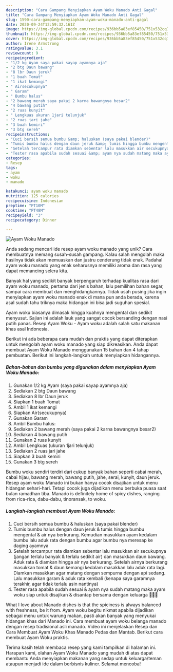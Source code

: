 ```yaml
---
description: "Cara Gampang Menyiapkan Ayam Woku Manado Anti Gagal"
title: "Cara Gampang Menyiapkan Ayam Woku Manado Anti Gagal"
slug: 1590-cara-gampang-menyiapkan-ayam-woku-manado-anti-gagal
date: 2020-09-24T12:59:32.161Z
image: https://img-global.cpcdn.com/recipes/936bb5a83ef85450/751x532cq70/ayam-woku-manado-foto-resep-utama.jpg
thumbnail: https://img-global.cpcdn.com/recipes/936bb5a83ef85450/751x532cq70/ayam-woku-manado-foto-resep-utama.jpg
cover: https://img-global.cpcdn.com/recipes/936bb5a83ef85450/751x532cq70/ayam-woku-manado-foto-resep-utama.jpg
author: Irene Armstrong
ratingvalue: 3.1
reviewcount: 9
recipeingredient:
- "1/2 kg Ayam saya pakai sayap ayamnya aja"
- "2 btg Daun bawang"
- "8 lbr Daun jeruk"
- "1 buah Tomat"
- "1 ikat kemangi"
- " Airsecukupnya"
- " Garam"
- " Bumbu halus"
- "2 bawang merah saya pakai 2 karna bawangnya besar2"
- "4 bawang putih"
- "2 ruas kunyit"
- " Lengkuas ukuran 1jari telunjuk"
- "2 ruas jari jahe"
- "3 buah kemiri"
- "3 btg sereh"
recipeinstructions:
- "Cuci bersih semua bumbu &amp; haluskan (saya pakai blender)"
- "Tumis bumbu halus dengan daun jeruk &amp; tumis hingga bumbu mengental &amp; air nya berkurang. Kemudian masukkan ayam kedalam bumbu lalu aduk rata dengan bumbu agar bumbu nya meresap ke daging ayamnya"
- "Setelah tercampur rata diamkan sebentar lalu masukkan air secukupnya (jangan terlalu banyak &amp; terlalu sedikit air) dan masukkan daun bawang. Aduk rata &amp; diamkan hingga air nya berkurang. Setelah airnya berkurang masukkan tomat &amp; daun kemangi kedalam masakkan lalu aduk rata lagi. Diamkan masakkan agar matang dengan sempurna dengan api sedang. Lalu masukkan garam &amp; aduk rata kembali (kenapa saya garamnya terakhir, agar tidak terlalu asin nantinya)"
- "Tester rasa apabila sudah sesuai &amp; ayam nya sudah matang maka ayam woku siap untuk disajikan &amp; disantap bersama dengan keluarga 🥰🥰🥰"
categories:
- Resep
tags:
- ayam
- woku
- manado

katakunci: ayam woku manado 
nutrition: 125 calories
recipecuisine: Indonesian
preptime: "PT10M"
cooktime: "PT48M"
recipeyield: "3"
recipecategory: Dinner

---
```



![Ayam Woku Manado](https://img-global.cpcdn.com/recipes/936bb5a83ef85450/751x532cq70/ayam-woku-manado-foto-resep-utama.jpg)

Anda sedang mencari ide resep ayam woku manado yang unik? Cara membuatnya memang susah-susah gampang. Kalau salah mengolah maka hasilnya tidak akan memuaskan dan justru cenderung tidak enak. Padahal ayam woku manado yang enak seharusnya memiliki aroma dan rasa yang dapat memancing selera kita.

Banyak hal yang sedikit banyak berpengaruh terhadap kualitas rasa dari ayam woku manado, pertama dari jenis bahan, lalu pemilihan bahan segar, sampai cara membuat dan menghidangkannya. Tidak usah pusing jika ingin menyiapkan ayam woku manado enak di mana pun anda berada, karena asal sudah tahu triknya maka hidangan ini bisa jadi suguhan spesial.

Ayam woku biasanya dimasak hingga kuahnya mengental dan sedikit menyusut. Sajian ini adalah lauk yang sangat cocok bersanding dengan nasi putih panas. Resep Ayam Woku - Ayam woku adalah salah satu makanan khas asal Indonesia.


Berikut ini ada beberapa cara mudah dan praktis yang dapat diterapkan untuk mengolah ayam woku manado yang siap dikreasikan. Anda dapat membuat Ayam Woku Manado menggunakan 15 bahan dan 4 tahap pembuatan. Berikut ini langkah-langkah untuk menyiapkan hidangannya.

<!--inarticleads1-->

##### Bahan-bahan dan bumbu yang digunakan dalam menyiapkan Ayam Woku Manado:

1. Gunakan 1/2 kg Ayam (saya pakai sayap ayamnya aja)
1. Sediakan 2 btg Daun bawang
1. Sediakan 8 lbr Daun jeruk
1. Siapkan 1 buah Tomat
1. Ambil 1 ikat kemangi
1. Siapkan  Air(secukupnya)
1. Gunakan  Garam
1. Ambil  Bumbu halus:
1. Sediakan 2 bawang merah (saya pakai 2 karna bawangnya besar2)
1. Sediakan 4 bawang putih
1. Gunakan 2 ruas kunyit
1. Ambil  Lengkuas (ukuran 1jari telunjuk)
1. Sediakan 2 ruas jari jahe
1. Siapkan 3 buah kemiri
1. Gunakan 3 btg sereh


Bumbu woku sendiri terdiri dari cukup banyak bahan seperti cabai merah, cabai hijau, bawang merah, bawang putih, jahe, serai, kunyit, daun jeruk. Resep ayam woku Manado ini bukan hanya cocok disajikan untuk menu hidangan sehari-hari. Tetapi cocok juga dijadikan menu berbuka puasa saat bulan ramadhan tiba. Manado is definitely home of spicy dishes, ranging from rica-rica, dabu-dabu, tinoransak, to woku. 

<!--inarticleads2-->

##### Langkah-langkah membuat Ayam Woku Manado:

1. Cuci bersih semua bumbu &amp; haluskan (saya pakai blender)
1. Tumis bumbu halus dengan daun jeruk &amp; tumis hingga bumbu mengental &amp; air nya berkurang. Kemudian masukkan ayam kedalam bumbu lalu aduk rata dengan bumbu agar bumbu nya meresap ke daging ayamnya
1. Setelah tercampur rata diamkan sebentar lalu masukkan air secukupnya (jangan terlalu banyak &amp; terlalu sedikit air) dan masukkan daun bawang. Aduk rata &amp; diamkan hingga air nya berkurang. Setelah airnya berkurang masukkan tomat &amp; daun kemangi kedalam masakkan lalu aduk rata lagi. Diamkan masakkan agar matang dengan sempurna dengan api sedang. Lalu masukkan garam &amp; aduk rata kembali (kenapa saya garamnya terakhir, agar tidak terlalu asin nantinya)
1. Tester rasa apabila sudah sesuai &amp; ayam nya sudah matang maka ayam woku siap untuk disajikan &amp; disantap bersama dengan keluarga 🥰🥰🥰


What I love about Manado dishes is that the spiciness is always balanced with freshness, be it from. Ayam woku begitu nikmat apabila dijadikan sebagai menu untuk warung makan, pasti akan banyak yang menyukai hidangan khas dari Manado ini. Cara membuat ayam woku belanga manado dengan resep tradisional asli manado. Video ini menjelaskan Resep dan Cara Membuat Ayam Woku Khas Manado Pedas dan Mantab. Berikut cara membuat Ayam Woku praktis. 

Terima kasih telah membaca resep yang kami tampilkan di halaman ini. Harapan kami, olahan Ayam Woku Manado yang mudah di atas dapat membantu Anda menyiapkan makanan yang sedap untuk keluarga/teman ataupun menjadi ide dalam berbisnis kuliner. Selamat mencoba!
